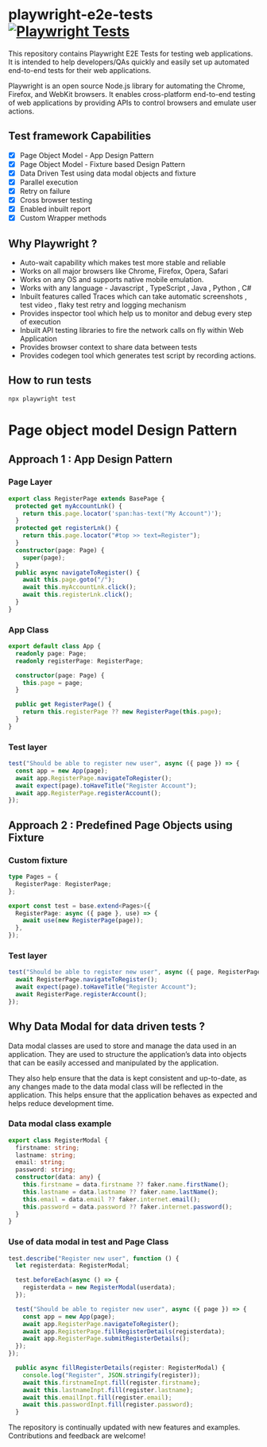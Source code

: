 # playwright-e2e-tests [![Playwright Tests](https://github.com/ISanjeevKumar/playwright-e2e-tests/actions/workflows/playwright.yml/badge.svg)](https://github.com/ISanjeevKumar/playwright-e2e-tests/actions/workflows/playwright.yml)

This repository contains Playwright E2E Tests for testing web applications. It is intended to help developers/QAs quickly and easily set up automated end-to-end tests for their web applications.

Playwright is an open source Node.js library for automating the Chrome, Firefox, and WebKit browsers. It enables cross-platform end-to-end testing of web applications by providing APIs to control browsers and emulate user actions.

## Test framework Capabilities

- [x] Page Object Model - App Design Pattern
- [x] Page Object Model - Fixture based Design Pattern
- [x] Data Driven Test using data modal objects and fixture
- [x] Parallel execution
- [x] Retry on failure
- [x] Cross browser testing
- [x] Enabled inbuilt report
- [x] Custom Wrapper methods

## Why Playwright ?

- Auto-wait capability which makes test more stable and reliable
- Works on all major browsers like Chrome, Firefox, Opera, Safari
- Works on any OS and supports native mobile emulation.
- Works with any language - Javascript , TypeScript , Java , Python , C#
- Inbuilt features called Traces which can take automatic screenshots , test video , flaky test retry and logging mechanism
- Provides inspector tool which help us to monitor and debug every step of execution
- Inbuilt API testing libraries to fire the network calls on fly within Web Application
- Provides browser context to share data between tests
- Provides codegen tool which generates test script by recording actions.

## How to run tests

```
npx playwright test
```

# Page object model Design Pattern

## Approach 1 : App Design Pattern

### Page Layer

```ts
export class RegisterPage extends BasePage {
  protected get myAccountLnk() {
    return this.page.locator('span:has-text("My Account")');
  }
  protected get registerLnk() {
    return this.page.locator("#top >> text=Register");
  }
  constructor(page: Page) {
    super(page);
  }
  public async navigateToRegister() {
    await this.page.goto("/");
    await this.myAccountLnk.click();
    await this.registerLnk.click();
  }
}
```

### App Class

```ts
export default class App {
  readonly page: Page;
  readonly registerPage: RegisterPage;

  constructor(page: Page) {
    this.page = page;
  }

  public get RegisterPage() {
    return this.registerPage ?? new RegisterPage(this.page);
  }
}
```

### Test layer

```ts
test("Should be able to register new user", async ({ page }) => {
  const app = new App(page);
  await app.RegisterPage.navigateToRegister();
  await expect(page).toHaveTitle("Register Account");
  await app.RegisterPage.registerAccount();
});
```

## Approach 2 : Predefined Page Objects using Fixture

### Custom fixture

```ts
type Pages = {
  RegisterPage: RegisterPage;
};

export const test = base.extend<Pages>({
  RegisterPage: async ({ page }, use) => {
    await use(new RegisterPage(page));
  },
});
```

### Test layer

```ts
test("Should be able to register new user", async ({ page, RegisterPage }) => {
  await RegisterPage.navigateToRegister();
  await expect(page).toHaveTitle("Register Account");
  await RegisterPage.registerAccount();
});
```

## Why Data Modal for data driven tests ?

Data modal classes are used to store and manage the data used in an application. They are used to structure the application’s data into objects that can be easily accessed and manipulated by the application.

They also help ensure that the data is kept consistent and up-to-date, as any changes made to the data modal class will be reflected in the application. This helps ensure that the application behaves as expected and helps reduce development time.

### Data modal class example

```ts
export class RegisterModal {
  firstname: string;
  lastname: string;
  email: string;
  password: string;
  constructor(data: any) {
    this.firstname = data.firstname ?? faker.name.firstName();
    this.lastname = data.lastname ?? faker.name.lastName();
    this.email = data.email ?? faker.internet.email();
    this.password = data.password ?? faker.internet.password();
  }
}
```

### Use of data modal in test and Page Class

```ts
test.describe("Register new user", function () {
  let registerdata: RegisterModal;

  test.beforeEach(async () => {
    registerdata = new RegisterModal(userdata);
  });

  test("Should be able to register new user", async ({ page }) => {
    const app = new App(page);
    await app.RegisterPage.navigateToRegister();
    await app.RegisterPage.fillRegisterDetails(registerdata);
    await app.RegisterPage.submitRegisterDetails();
  });
});
```

```ts
  public async fillRegisterDetails(register: RegisterModal) {
    console.log("Register", JSON.stringify(register));
    await this.firstnameInpt.fill(register.firstname);
    await this.lastnameInpt.fill(register.lastname);
    await this.emailInpt.fill(register.email);
    await this.passwordInpt.fill(register.password);
  }
```

The repository is continually updated with new features and examples. Contributions and feedback are welcome!
